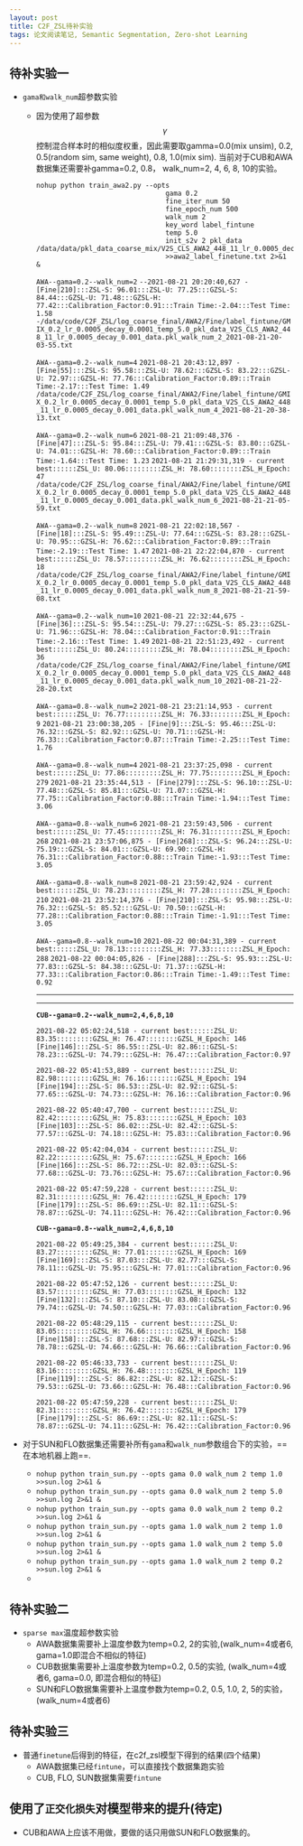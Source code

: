 ```yaml
---
layout: post
title: C2F_ZSL待补实验
tags: 论文阅读笔记, Semantic Segmentation, Zero-shot Learning
---
```


## 待补实验一

- `gama和walk_num`超参数实验
  - 因为使用了超参数$$\gamma$$控制混合样本时的相似度权重，因此需要取gamma=0.0(mix unsim), 0.2, 0.5(random sim, same weight), 0.8, 1.0(mix sim).
当前对于CUB和AWA数据集还需要补gamma=0.2, 0.8， walk_num=2, 4, 6, 8, 10的实验。
    ```
    nohup python train_awa2.py --opts 
                                    gama 0.2 
                                    fine_iter_num 50 
                                    fine_epoch_num 500 
                                    walk_num 2 
                                    key_word label_fintune 
                                    temp 5.0 
                                    init_s2v 2 pkl_data /data/data/pkl_data_coarse_mix/V2S_CLS_AWA2_448_11_lr_0.0005_decay_0.001_data.pkl 
                                    >>awa2_label_finetune.txt 2>&1 &
    ```
    
    `AWA--gama=0.2--walk_num=2`
    `--2021-08-21 20:20:40,627 - [Fine|210]:::ZSL-S: 96.01:::ZSL-U: 77.25:::GZSL-S: 84.44:::GZSL-U: 71.48:::GZSL-H: 77.42:::Calibration_Factor:0.91:::Train Time:-2.04:::Test Time: 1.58`
            `-/data/code/C2F_ZSL/log_coarse_final/AWA2/Fine/label_fintune/GMIX_0.2_lr_0.0005_decay_0.0001_temp_5.0_pkl_data_V2S_CLS_AWA2_448_11_lr_0.0005_decay_0.001_data.pkl_walk_num_2_2021-08-21-20-03-55.txt`
            
    `AWA--gama=0.2--walk_num=4`
    `2021-08-21 20:43:12,897 - [Fine|55]:::ZSL-S: 95.58:::ZSL-U: 78.62:::GZSL-S: 83.22:::GZSL-U: 72.97:::GZSL-H: 77.76:::Calibration_Factor:0.89:::Train Time:-2.17:::Test Time: 1.49`
    `/data/code/C2F_ZSL/log_coarse_final/AWA2/Fine/label_fintune/GMIX_0.2_lr_0.0005_decay_0.0001_temp_5.0_pkl_data_V2S_CLS_AWA2_448_11_lr_0.0005_decay_0.001_data.pkl_walk_num_4_2021-08-21-20-38-13.txt`
    
    `AWA--gama=0.2--walk_num=6`
    `2021-08-21 21:09:48,376 - [Fine|47]:::ZSL-S: 95.84:::ZSL-U: 79.41:::GZSL-S: 83.80:::GZSL-U: 74.01:::GZSL-H: 78.60:::Calibration_Factor:0.89:::Train Time:-1.64:::Test Time: 1.23`
    `2021-08-21 21:29:31,319 - current best::::::ZSL_U: 80.06:::::::::ZSL_H: 78.60::::::::ZSL_H_Epoch: 47`
    `/data/code/C2F_ZSL/log_coarse_final/AWA2/Fine/label_fintune/GMIX_0.2_lr_0.0005_decay_0.0001_temp_5.0_pkl_data_V2S_CLS_AWA2_448_11_lr_0.0005_decay_0.001_data.pkl_walk_num_6_2021-08-21-21-05-59.txt`
    
    `AWA--gama=0.2--walk_num=8`
    `2021-08-21 22:02:18,567 - [Fine|18]:::ZSL-S: 95.49:::ZSL-U: 77.64:::GZSL-S: 83.28:::GZSL-U: 70.95:::GZSL-H: 76.62:::Calibration_Factor:0.89:::Train Time:-2.19:::Test Time: 1.47`
    `2021-08-21 22:22:04,870 - current best::::::ZSL_U: 78.57:::::::::ZSL_H: 76.62::::::::ZSL_H_Epoch: 18`
    `/data/code/C2F_ZSL/log_coarse_final/AWA2/Fine/label_fintune/GMIX_0.2_lr_0.0005_decay_0.0001_temp_5.0_pkl_data_V2S_CLS_AWA2_448_11_lr_0.0005_decay_0.001_data.pkl_walk_num_8_2021-08-21-21-59-08.txt`
    
    `AWA--gama=0.2--walk_num=10`
    `2021-08-21 22:32:44,675 - [Fine|36]:::ZSL-S: 95.54:::ZSL-U: 79.27:::GZSL-S: 85.23:::GZSL-U: 71.96:::GZSL-H: 78.04:::Calibration_Factor:0.91:::Train Time:-2.16:::Test Time: 1.49`
    `2021-08-21 22:51:23,492 - current best::::::ZSL_U: 80.24:::::::::ZSL_H: 78.04::::::::ZSL_H_Epoch: 36`
    `/data/code/C2F_ZSL/log_coarse_final/AWA2/Fine/label_fintune/GMIX_0.2_lr_0.0005_decay_0.0001_temp_5.0_pkl_data_V2S_CLS_AWA2_448_11_lr_0.0005_decay_0.001_data.pkl_walk_num_10_2021-08-21-22-28-20.txt`
    
    `AWA--gama=0.8--walk_num=2`
    `2021-08-21 23:21:14,953 - current best::::::ZSL_U: 76.77:::::::::ZSL_H: 76.33::::::::ZSL_H_Epoch: 9`
    `2021-08-21 23:00:38,205 - [Fine|9]:::ZSL-S: 95.46:::ZSL-U: 76.32:::GZSL-S: 82.92:::GZSL-U: 70.71:::GZSL-H: 76.33:::Calibration_Factor:0.87:::Train Time:-2.25:::Test Time: 1.76`
    
    `AWA--gama=0.8--walk_num=4`
    `2021-08-21 23:37:25,098 - current best::::::ZSL_U: 77.86:::::::::ZSL_H: 77.75::::::::ZSL_H_Epoch: 279`
    `2021-08-21 23:35:44,513 - [Fine|279]:::ZSL-S: 96.10:::ZSL-U: 77.48:::GZSL-S: 85.81:::GZSL-U: 71.07:::GZSL-H: 77.75:::Calibration_Factor:0.88:::Train Time:-1.94:::Test Time: 3.06`
    
    
    `AWA--gama=0.8--walk_num=6`
    `2021-08-21 23:59:43,506 - current best::::::ZSL_U: 77.45:::::::::ZSL_H: 76.31::::::::ZSL_H_Epoch: 268`
    `2021-08-21 23:57:06,875 - [Fine|268]:::ZSL-S: 96.24:::ZSL-U: 75.19:::GZSL-S: 84.01:::GZSL-U: 69.90:::GZSL-H: 76.31:::Calibration_Factor:0.88:::Train Time:-1.93:::Test Time: 3.05`
   
    
    `AWA--gama=0.8--walk_num=8`
    `2021-08-21 23:59:42,924 - current best::::::ZSL_U: 78.23:::::::::ZSL_H: 77.28::::::::ZSL_H_Epoch: 210`
    `2021-08-21 23:52:14,376 - [Fine|210]:::ZSL-S: 95.98:::ZSL-U: 76.32:::GZSL-S: 85.52:::GZSL-U: 70.50:::GZSL-H: 77.28:::Calibration_Factor:0.88:::Train Time:-1.91:::Test Time: 3.05`
    
    
    
    `AWA--gama=0.8--walk_num=10`
    `2021-08-22 00:04:31,389 - current best::::::ZSL_U: 78.13:::::::::ZSL_H: 77.33::::::::ZSL_H_Epoch: 288`
    `2021-08-22 00:04:05,826 - [Fine|288]:::ZSL-S: 95.93:::ZSL-U: 77.83:::GZSL-S: 84.38:::GZSL-U: 71.37:::GZSL-H: 77.33:::Calibration_Factor:0.86:::Train Time:-1.49:::Test Time: 0.92`
    
    ------------------------------------------------------------------------------
    ------------------------------------------------------------------------------
    
    
    **`CUB--gama=0.2--walk_num=2,4,6,8,10`**
 
    `2021-08-22 05:02:24,518 - current best::::::ZSL_U: 83.35:::::::::GZSL_H: 76.47::::::::GZSL_H_Epoch: 146`
    `[Fine|146]:::ZSL-S: 86.55:::ZSL-U: 82.86:::GZSL-S: 78.23:::GZSL-U: 74.79:::GZSL-H: 76.47:::Calibration_Factor:0.97`
    
    `2021-08-22 05:41:53,889 - current best::::::ZSL_U: 82.98:::::::::GZSL_H: 76.16::::::::GZSL_H_Epoch: 194`
    `[Fine|194]:::ZSL-S: 86.53:::ZSL-U: 82.92:::GZSL-S: 77.65:::GZSL-U: 74.73:::GZSL-H: 76.16:::Calibration_Factor:0.96`
    
    `2021-08-22 05:40:47,700 - current best::::::ZSL_U: 82.42:::::::::GZSL_H: 75.83::::::::GZSL_H_Epoch: 103`
    `[Fine|103]:::ZSL-S: 86.02:::ZSL-U: 82.42:::GZSL-S: 77.57:::GZSL-U: 74.18:::GZSL-H: 75.83:::Calibration_Factor:0.96`
    
    `2021-08-22 05:42:04,034 - current best::::::ZSL_U: 82.22:::::::::GZSL_H: 75.67::::::::GZSL_H_Epoch: 166`
    `[Fine|166]:::ZSL-S: 86.72:::ZSL-U: 82.03:::GZSL-S: 77.68:::GZSL-U: 73.76:::GZSL-H: 75.67:::Calibration_Factor:0.96`
    
    `2021-08-22 05:47:59,228 - current best::::::ZSL_U: 82.31:::::::::GZSL_H: 76.42::::::::GZSL_H_Epoch: 179`
    `[Fine|179]:::ZSL-S: 86.69:::ZSL-U: 82.11:::GZSL-S: 78.87:::GZSL-U: 74.11:::GZSL-H: 76.42:::Calibration_Factor:0.96`
    
    **`CUB--gama=0.8--walk_num=2,4,6,8,10`**
    
    `2021-08-22 05:49:25,384 - current best::::::ZSL_U: 83.27:::::::::GZSL_H: 77.01::::::::GZSL_H_Epoch: 169`
    `[Fine|169]:::ZSL-S: 87.03:::ZSL-U: 82.77:::GZSL-S: 78.11:::GZSL-U: 75.95:::GZSL-H: 77.01:::Calibration_Factor:0.96`
    
    `2021-08-22 05:47:52,126 - current best::::::ZSL_U: 83.57:::::::::GZSL_H: 77.03::::::::GZSL_H_Epoch: 132`
    `[Fine|132]:::ZSL-S: 87.10:::ZSL-U: 83.08:::GZSL-S: 79.74:::GZSL-U: 74.50:::GZSL-H: 77.03:::Calibration_Factor:0.96`
    
    `2021-08-22 05:48:29,115 - current best::::::ZSL_U: 83.05:::::::::GZSL_H: 76.66::::::::GZSL_H_Epoch: 158`
    `[Fine|158]:::ZSL-S: 87.68:::ZSL-U: 82.97:::GZSL-S: 78.78:::GZSL-U: 74.66:::GZSL-H: 76.66:::Calibration_Factor:0.96`
    
    `2021-08-22 05:46:33,733 - current best::::::ZSL_U: 83.16:::::::::GZSL_H: 76.48::::::::GZSL_H_Epoch: 119`
    `[Fine|119]:::ZSL-S: 86.82:::ZSL-U: 82.12:::GZSL-S: 79.53:::GZSL-U: 73.66:::GZSL-H: 76.48:::Calibration_Factor:0.96`
    
    `2021-08-22 05:47:59,228 - current best::::::ZSL_U: 82.31:::::::::GZSL_H: 76.42::::::::GZSL_H_Epoch: 179`
    `[Fine|179]:::ZSL-S: 86.69:::ZSL-U: 82.11:::GZSL-S: 78.87:::GZSL-U: 74.11:::GZSL-H: 76.42:::Calibration_Factor:0.96`
    
    
    
    
- 对于SUN和FLO数据集还需要补所有`gama`和`walk_num`参数组合下的实验，==在本地机器上跑==.
  - `nohup python train_sun.py --opts gama 0.0 walk_num 2 temp 1.0 >>sun.log 2>&1 &`
  - `nohup python train_sun.py --opts gama 0.0 walk_num 2 temp 5.0 >>sun.log 2>&1 &`
  - `nohup python train_sun.py --opts gama 0.0 walk_num 2 temp 0.2 >>sun.log 2>&1 &`
  - `nohup python train_sun.py --opts gama 1.0 walk_num 2 temp 1.0 >>sun.log 2>&1 &`
  - `nohup python train_sun.py --opts gama 1.0 walk_num 2 temp 5.0 >>sun.log 2>&1 &`
  - `nohup python train_sun.py --opts gama 1.0 walk_num 2 temp 0.2 >>sun.log 2>&1 &`
  -

## 待补实验二

- `sparse max`温度超参数实验
  - AWA数据集需要补上温度参数为temp=0.2, 2的实验,(walk_num=4或者6, gama=1.0即混合不相似的特征)
  - CUB数据集需要补上温度参数为temp=0.2, 0.5的实验, (walk_num=4或者6, gama=0.0, 即混合相似的特征)
  - SUN和FLO数据集需要补上温度参数为temp=0.2, 0.5, 1.0, 2, 5的实验，(walk_num=4或者6)


## 待补实验三

- 普通`finetune`后得到的特征，在c2f_zsl模型下得到的结果(四个结果)
  - AWA数据集已经`fintune`，可以直接找个数据集跑实验
  - CUB, FLO, SUN数据集需要`fintune` 

## 使用了`正交化损失`对模型带来的提升(待定)

- CUB和AWA上应该不用做，要做的话只用做SUN和FLO数据集的。
